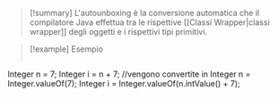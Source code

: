 >[!summary]
> L'autounboxing è la conversione automatica che il compilatore Java effettua tra le rispettive [[Classi Wrapper|classi wrapper]] degli oggetti e i rispettivi tipi primitivi.

>[!example] Esempio
>```Java
Integer n = 7;
Integer i = n + 7;
//vengono convertite in
Integer n = Integer.valueOf(7);
Integer i = Integer.valueOf(n.intValue() + 7);
